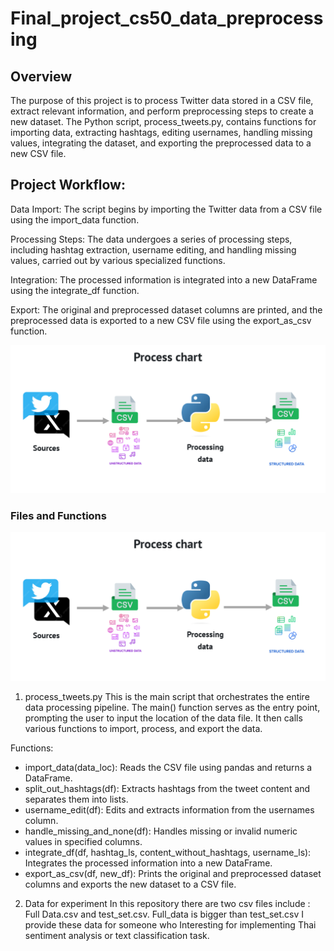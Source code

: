# Final_project_cs50_data_preprocessing
## Overview
The purpose of this project is to process Twitter data stored in a CSV file, extract relevant information, and perform preprocessing steps to create a new dataset. The Python script, process_tweets.py, contains functions for importing data, extracting hashtags, editing usernames, handling missing values, integrating the dataset, and exporting the preprocessed data to a new CSV file.

## Project Workflow:
Data Import: The script begins by importing the Twitter data from a CSV file using the import_data function.

Processing Steps: The data undergoes a series of processing steps, including hashtag extraction, username editing, and handling missing values, carried out by various specialized functions.

Integration: The processed information is integrated into a new DataFrame using the integrate_df function.

Export: The original and preprocessed dataset columns are printed, and the preprocessed data is exported to a new CSV file using the export_as_csv function.

![Alt Text](https://github.com/Fairpart/Final_project_cs50_data_preprocessing/raw/main/image/flow_chart.png)

### Files and Functions
![Alt Text](https://github.com/Fairpart/Final_project_cs50_data_preprocessing/blob/main/image/flow_chart.png)
1. process_tweets.py
This is the main script that orchestrates the entire data processing pipeline. The main() function serves as the entry point, prompting the user to input the location of the data file. It then calls various functions to import, process, and export the data.

Functions:
  - import_data(data_loc): Reads the CSV file using pandas and returns a DataFrame.
  - split_out_hashtags(df): Extracts hashtags from the tweet content and separates them into lists.
  - username_edit(df): Edits and extracts information from the usernames column.
  - handle_missing_and_none(df): Handles missing or invalid numeric values in specified columns.
  - integrate_df(df, hashtag_ls, content_without_hashtags, username_ls): Integrates the processed information into a new DataFrame.
  - export_as_csv(df, new_df): Prints the original and preprocessed dataset columns and exports the new dataset to a CSV file.

2. Data for experiment
In this repository there are two csv files include : Full Data.csv and test_set.csv. Full_data is bigger than test_set.csv I provide these data for someone who Interesting for implementing Thai sentiment analysis or text classification task.
